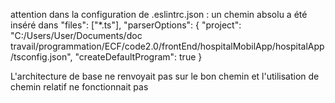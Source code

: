attention dans la configuration de .eslintrc.json : un chemin absolu a été inséré dans
"files": ["*.ts"],
"parserOptions": {
"project": "C:/Users/User/Documents/doc travail/programmation/ECF/code2.0/frontEnd/hospitalMobilApp/hospitalApp/tsconfig.json",
"createDefaultProgram": true
}

L'architecture de base ne renvoyait pas sur le bon chemin et l'utilisation de chemin relatif ne fonctionnait pas
